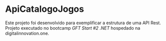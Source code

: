 # ApiCatalogoJogos
Este projeto foi desenvolvido para exemplificar a estrutura de uma API Rest.
Projeto executado no bootcamp *GFT Start #2 .NET* hospedado na digitalinnovation.one.
